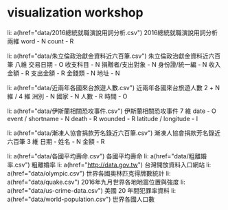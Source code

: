 visualization workshop
=========

li: a(href="data/2016總統就職演說用詞分析.csv") 2016總統就職演說用詞分析
  兩維
  word       - N
  count      - R

li: a(href="data/朱立倫政治獻金資料近六百筆.csv") 朱立倫政治獻金資料近六百筆
  八維
  交易日期              - O
  收支科目              - N
  捐贈者/支出對象       - N
  身份證/統一編         - N
  收入金額              - R
  支出金額              - R
  金錢類                - N
  地址                  - N

li: a(href="data/近兩年各國來台旅遊人數.csv") 近兩年各國來台旅遊人數
  2 + N 維 / 4 維
  洲別                  - N
  國家                  - N
  人數                  - R
  時間                  - O

li: a(href="data/伊斯蘭相關恐攻事件.csv") 伊斯蘭相關恐攻事件
  7 維
  date                  - O
  event / shortname     - N
  death                 - R
  wounded               - R
  latitude / longitude  - I

li: a(href="data/漸凍人協會捐款芳名錄近六百筆.csv") 漸凍人協會捐款芳名錄近六百筆
  3 維
  日期                  - 
  姓名                  - N
  金額                  - R

li: a(href="data/各國平均壽命.csv") 各國平均壽命
li: a(href="data/粗離婚率.csv") 粗離婚率
li: a(href="http://data.gov.tw") 台灣開放資料入口網站
li: a(href="data/olympic.csv") 世界各國奧林匹克得牌數統計
li: a(href="data/quake.csv") 2016年九月世界各地地震位置與強度
li: a(href="data/us-crime-data.csv") 美國 20 年間犯罪率資料
li: a(href="data/world-population.csv") 世界各國人口數


